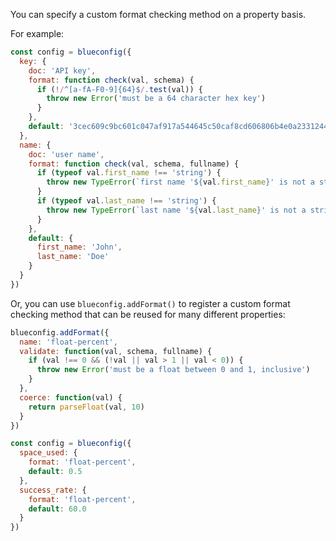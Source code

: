 You can specify a custom format checking method on a property basis.

For example:

```javascript
const config = blueconfig({
  key: {
    doc: 'API key',
    format: function check(val, schema) {
      if (!/^[a-fA-F0-9]{64}$/.test(val)) {
        throw new Error('must be a 64 character hex key')
      }
    },
    default: '3cec609c9bc601c047af917a544645c50caf8cd606806b4e0a23312441014deb'
  },
  name: {
    doc: 'user name',
    format: function check(val, schema, fullname) {
      if (typeof val.first_name !== 'string') {
        throw new TypeError(`first name '${val.first_name}' is not a string`)
      }
      if (typeof val.last_name !== 'string') {
        throw new TypeError(`last name '${val.last_name}' is not a string`)
      }
    },
    default: {
      first_name: 'John',
      last_name: 'Doe'
    }
  }
})
```

Or, you can use `blueconfig.addFormat()` to register a custom format checking
method that can be reused for many different properties:

```javascript
blueconfig.addFormat({
  name: 'float-percent',
  validate: function(val, schema, fullname) {
    if (val !== 0 && (!val || val > 1 || val < 0)) {
      throw new Error('must be a float between 0 and 1, inclusive')
    }
  },
  coerce: function(val) {
    return parseFloat(val, 10)
  }
})

const config = blueconfig({
  space_used: {
    format: 'float-percent',
    default: 0.5
  },
  success_rate: {
    format: 'float-percent',
    default: 60.0
  }
})
```



